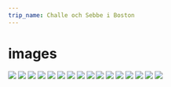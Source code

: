 ```yaml
---
trip_name: Challe och Sebbe i Boston
---
```


# images

![](images/4.1363966747.boston-warf.jpg)
![](images/4.1363966747.cheers.jpg)
![](images/4.1363966769.harvard-metro.jpg)
![](images/4.1363966769.harvard-yard.jpg)
![](images/4.1363966769.harvard.jpg)
![](images/4.1363966769.p-bes-k-hos-sebbe-p-harvard.jpg)
![](images/4.1364398877.big-daddy-s.jpg)
![](images/4.1364398877.bridge.jpg)
![](images/4.1364398877.brooklyn-bridge.jpg)
![](images/4.1364398877.caf-wha.jpg)
![](images/4.1364398877.central-park.jpg)
![](images/4.1364398877.eat.jpg)
![](images/4.1364398877.mitt-i-smeten.jpg)
![](images/4.1364398877.modellerna.jpg)
![](images/4.1364398877.schiller-s.jpg)
![](images/large.wimg.4.image---27-mar-2013-20-20-56.jpg)

